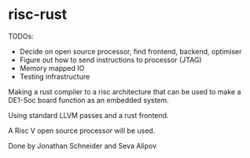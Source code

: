 # risc-rust

TODOs:
- Decide on open source processor, find frontend, backend, optimiser
- Figure out how to send instructions to processor (JTAG)
- Memory mapped IO
- Testing infrastructure

Making a rust compiler to a risc architecture that can
be used to make a DE1-Soc board function as an embedded system.

Using standard LLVM passes and a rust frontend.

A Risc V open source processor will be used.

Done by Jonathan Schneider and Seva Alipov